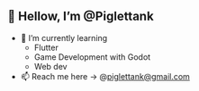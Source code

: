 ## 🍠 Hellow, I’m @Piglettank
- 🌱 I’m currently learning
  - Flutter
  - Game Development with Godot
  - Web dev
- 📫 Reach me here -> @piglettank@gmail.com

<!---
Piglettank/Piglettank is a ✨ special ✨ repository because its `README.md` (this file) appears on your GitHub profile.
You can click the Preview link to take a look at your changes.
--->
